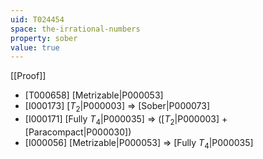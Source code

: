 ```yaml
---
uid: T024454
space: the-irrational-numbers
property: sober
value: true
---
```

[[Proof]]

* [T000658] [Metrizable|P000053]
* [I000173] [$T_2$|P000003] => [Sober|P000073]
* [I000171] [Fully $T_4$|P000035] => ([$T_2$|P000003] + [Paracompact|P000030])
* [I000056] [Metrizable|P000053] => [Fully $T_4$|P000035]

